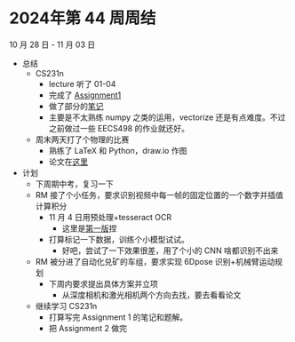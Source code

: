 # 2024年第 44 周周结

10 月 28 日 - 11 月 03 日

- 总结
	- CS231n
		- lecture 听了 01-04
		- 完成了 [Assignment1](https://github.com/WncFht/CS231n/tree/main/assignment1)
		- 做了部分的[笔记](../AI/CS231n/Python%20Numpy.md)
		- 主要是不太熟练 numpy 之类的运用，vectorize 还是有点难度。不过之前做过一些 EECS498 的作业就还好。
	- 周末两天打了个物理的比赛
		- 熟练了 LaTeX 和 Python，draw.io 作图
		- 论文在[这里](351A.pdf)
- 计划
	- 下周期中考，复习一下
	- RM 接了个小任务，要求识别视频中每一帧的固定位置的一个数字并插值计算积分
		- 11 月 4 日用预处理+tesseract OCR 
    		- 这里是[第一版](https://github.com/WncFht/Power-OCR-Video-Analyzer)捏
		- 打算标记一下数据，训练个小模型试试。
    		- 好吧，尝试了一下效果很差，用了个小的 CNN 啥都识别不出来
	- RM 被分进了自动化兑矿的车组，要求实现 6Dpose 识别+机械臂运动规划
		- 下周内要求提出具体方案并立项
			- 从深度相机和激光相机两个方向去找，要去看看论文 
	- 继续学习 CS231n
		- 打算写完 Assignment 1 的笔记和题解。
		- 把 Assignment 2 做完